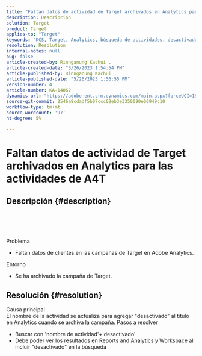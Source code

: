 ```yaml
---
title: "Faltan datos de actividad de Target archivados en Analytics para las actividades de A4T"
description: Descripción
solution: Target
product: Target
applies-to: "Target"
keywords: "KCS, Target, Analytics, búsqueda de actividades, desactivado, archivado"
resolution: Resolution
internal-notes: null
bug: false
article-created-by: Rinnganung Kachui .
article-created-date: "5/26/2023 1:54:54 PM"
article-published-by: Rinnganung Kachui .
article-published-date: "5/26/2023 1:56:55 PM"
version-number: 4
article-number: KA-14062
dynamics-url: "https://adobe-ent.crm.dynamics.com/main.aspx?forceUCI=1&pagetype=entityrecord&etn=knowledgearticle&id=6ed8dddf-ccfb-ed11-8849-6045bd006c82"
source-git-commit: 2546a8cdadf5b07ccc02eb3e3350090e00949c10
workflow-type: tm+mt
source-wordcount: '97'
ht-degree: 5%

---
```


# Faltan datos de actividad de Target archivados en Analytics para las actividades de A4T

## Descripción {#description}

<br><br><br><br>Problema<br>
- Faltan datos de clientes en las campañas de Target en Adobe Analytics.



Entorno
- Se ha archivado la campaña de Target.



## Resolución {#resolution}

Causa principal<br>
El nombre de la actividad se actualiza para agregar &quot;desactivado&quot; al título en Analytics cuando se archiva la campaña.
Pasos a resolver
- Buscar con &#39;nombre de actividad&#39;+&#39;desactivado&#39;
- Debe poder ver los resultados en Reports and Analytics y Workspace al incluir &quot;desactivado&quot; en la búsqueda

